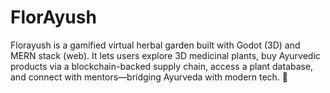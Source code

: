 # FlorAyush
 Florayush is a gamified virtual herbal garden built with Godot (3D) and MERN stack (web). It lets users explore 3D medicinal plants, buy Ayurvedic products via a blockchain-backed supply chain, access a plant database, and connect with mentors—bridging Ayurveda with modern tech. 🚀
